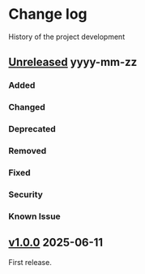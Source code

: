 # Change log
History of the project development

## [Unreleased] yyyy-mm-zz

### Added
### Changed
### Deprecated
### Removed
### Fixed
### Security
### Known Issue


## [v1.0.0] 2025-06-11
First release.

[Unreleased]: https://github.com/suikan4github/nhk-radio-recorder/compare/v1.0.0...develop
[v1.0.0]: https://github.com/suikan4github/nhk-radio-recorder/compare/v0.0.0...v1.0.0

